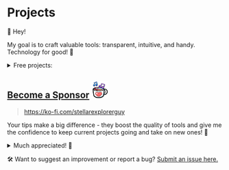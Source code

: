 # Projects

👋 Hey!

My goal is to craft valuable tools: transparent, intuitive, and handy. Technology for good! 🚀

<details>
  <summary>Free projects:</summary>

- <img src="assets/projects/faster_ocr/ocr.png" alt="faster_ocr_icon" width="20" height="20" /> `Faster OCR`: image to text - get text from image/PDF.
</br>Published: [<img src="assets/projects/common/chrome_icon.svg" alt="chrome_icon" width="20" height="20" />](https://chromewebstore.google.com/detail/faster-ocr/plfdgbnhcplcnagbfbcognmkofbogbnc), [<img src="assets/projects/common/firefox_icon.svg" alt="firefox_icon" width="20" height="20" />](https://addons.mozilla.org/en-US/firefox/addon/faster-ocr/).

- <img src="assets/projects/true_paper/true_paper.png" alt="true_paper_icon" width="20" height="20" /> `True Paper`: turns your image into something that looks like real paper by eliminating shadows, distortions and blur - better for printing!
</br>Published: [<img src="assets/projects/common/chrome_icon.svg" alt="chrome_icon" width="20" height="20" />](https://chromewebstore.google.com/detail/true-paper/cpppcdaefpkgjeclcjnnhhobjbblecnd), [<img src="assets/projects/common/firefox_icon.svg" alt="firefox_icon" width="20" height="20" />](https://addons.mozilla.org/en-US/firefox/addon/true-paper/).

- <img src="assets/projects/text_maskifier/text_maskifier.png" alt="text-maskifier_icon" width="20" height="20" /> `Text Maskifier`: hides text in image.
</br>Published: [<img src="assets/projects/common/chrome_icon.svg" alt="chrome_icon" width="20" height="20" />](https://chromewebstore.google.com/detail/maskify-text/ojamfonkpampipgldjepfmbidljogdoj), [<img src="assets/projects/common/firefox_icon.svg" alt="firefox_icon" width="20" height="20" />](https://addons.mozilla.org/en-US/firefox/addon/maskify-text/).

- <img src="assets/projects/face_maskifier/face_maskifier.png" alt="face-maskifier_icon" width="20" height="20" /> `Face Maskifier`: hides faces in image.
</br>Published: [<img src="assets/projects/common/chrome_icon.svg" alt="chrome_icon" width="20" height="20" />](https://chromewebstore.google.com/detail/face-maskifier/gmepdcgolmkhcdclknaipeeoigolammj), [<img src="assets/projects/common/firefox_icon.svg" alt="firefox_icon" width="20" height="20" />](https://addons.mozilla.org/en-GB/firefox/addon/face-maskifier/).

- <img src="assets/projects/faster_pr/pr.png" alt="faster_pr_icon" width="20" height="20" /> `Faster PR`:  extension aimed at speeding up the Pull Request process of developers for GitHub/GitLab/Trello/Jira/Monday.
</br>Published: [<img src="assets/projects/common/chrome_icon.svg" alt="chrome_icon" width="20" height="20" />](https://chrome.google.com/webstore/detail/faster-pr/lcenjlelbnlooigocboklccingbhiajh/), [<img src="assets/projects/common/firefox_icon.svg" alt="firefox_icon" width="20" height="20" />](https://addons.mozilla.org/en-US/firefox/addon/faster-pr/).

<details>
  <summary>Details</summary>

 Speed up the process of creating pull requests from issues that can be found on `Github [github.com, github.any-name.com]`, `GitLab [gitlab.com]`, `Trello [trello.com]`, `Jira [jsw.any-name.com, jira.any-name.net]`, `Monday [monday.com, any-name.monday.com]` with a plugin that automatically generates branch names, commits, and PR descriptions in just one or two clicks. Additionally, this plugin can be customized to use your own templates. The plugin is shown in issue and pull request pages.
</details>

💡 These plugins are also supported in the Brave browser [<img src="assets/projects/common/brave_icon.svg" alt="brave_icon" width="20" height="20" />](https://brave.com)! Simply open the [Chrome Web Store](https://chromewebstore.google.com) in Brave and install them as usual 😎.

</details>

## <a href="https://ko-fi.com/stellarexplorerguy">Become a Sponsor</a> <img src="assets/projects/common/ko_fi.gif" alt="faster_pr_icon" width="40" height="40" />


> https://ko-fi.com/stellarexplorerguy

Your tips make a big difference - they boost the quality of tools and give me the confidence to keep current projects going and take on new ones! 🌱

<details>

<summary>Much appreciated! 🙌</summary>
  <img src="assets/projects/appreciated.gif" alt="appreciated_icon" width="500" height="209" />
</details>

🛠 Want to suggest an improvement or report a bug? [Submit an issue here.](https://github.com/StellarExplorerGuy/projects/issues/new/choose)

